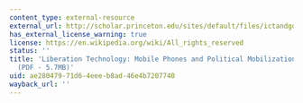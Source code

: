 ```yaml
---
content_type: external-resource
external_url: http://scholar.princeton.edu/sites/default/files/ictandgov/files/paper_panel_1_tesei.pdf
has_external_license_warning: true
license: https://en.wikipedia.org/wiki/All_rights_reserved
status: ''
title: 'Liberation Technology: Mobile Phones and Political Mobilization in Africa
  (PDF - 5.7MB)'
uid: ae280479-71d6-4eee-b8ad-46e4b7207740
wayback_url: ''
---
```

